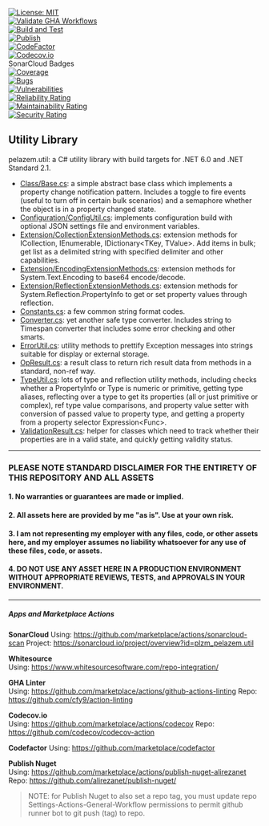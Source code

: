 [![License: MIT](https://img.shields.io/badge/License-MIT-brightgreen.svg)](https://github.com/plzm/pelazem.util/blob/main/LICENSE)  
[![Validate GHA Workflows](https://github.com/plzm/pelazem.util/actions/workflows/validate-workflows.yml/badge.svg)](https://github.com/plzm/pelazem.util/actions/workflows/validate-workflows.yml)  
[![Build and Test](https://github.com/plzm/pelazem.util/actions/workflows/build-test.yml/badge.svg)](https://github.com/plzm/pelazem.util/actions/workflows/build-test.yml)  
[![Publish](https://github.com/plzm/pelazem.util/actions/workflows/publish.yml/badge.svg)](https://github.com/plzm/pelazem.util/actions/workflows/publish.yml)  
[![CodeFactor](https://www.codefactor.io/repository/github/plzm/pelazem.util/badge)](https://www.codefactor.io/repository/github/plzm/pelazem.util)  
[![Codecov.io](https://codecov.io/gh/plzm/pelazem.util/branch/main/graph/badge.svg?token=7M2A9GV73P)](https://codecov.io/gh/plzm/pelazem.util)  
SonarCloud Badges  
[![Coverage](https://sonarcloud.io/api/project_badges/measure?project=plzm_pelazem.util&metric=coverage)](https://sonarcloud.io/summary/new_code?id=plzm_pelazem.util)  
[![Bugs](https://sonarcloud.io/api/project_badges/measure?project=plzm_pelazem.util&metric=bugs)](https://sonarcloud.io/summary/new_code?id=plzm_pelazem.util)  
[![Vulnerabilities](https://sonarcloud.io/api/project_badges/measure?project=plzm_pelazem.util&metric=vulnerabilities)](https://sonarcloud.io/summary/new_code?id=plzm_pelazem.util)  
[![Reliability Rating](https://sonarcloud.io/api/project_badges/measure?project=plzm_pelazem.util&metric=reliability_rating)](https://sonarcloud.io/summary/new_code?id=plzm_pelazem.util)  
[![Maintainability Rating](https://sonarcloud.io/api/project_badges/measure?project=plzm_pelazem.util&metric=sqale_rating)](https://sonarcloud.io/summary/new_code?id=plzm_pelazem.util)  
[![Security Rating](https://sonarcloud.io/api/project_badges/measure?project=plzm_pelazem.util&metric=security_rating)](https://sonarcloud.io/summary/new_code?id=plzm_pelazem.util)  

## Utility Library

pelazem.util: a C# utility library with build targets for .NET 6.0 and .NET Standard 2.1.

- [Class/Base.cs](src/pelazem.util/Class/Base.cs): a simple abstract base class which implements a property change notification pattern. Includes a toggle to fire events (useful to turn off in certain bulk scenarios) and a semaphore whether the object is in a property changed state.
- [Configuration/ConfigUtil.cs](src/pelazem.util/Configuration/ConfigUtil.cs): implements configuration build with optional JSON settings file and environment variables.
- [Extension/CollectionExtensionMethods.cs](src/pelazem.util/Extension/CollectionExtensionMethods.cs): extension methods for ICollection<T>, IEnumerable<T>, IDictionary<TKey, TValue>. Add items in bulk; get list as a delimited string with specified delimiter and other capabilities.
- [Extension/EncodingExtensionMethods.cs](src/pelazem.util.tests/EncodingExtensionMethodTests.cs): extension methods for System.Text.Encoding to base64 encode/decode.
- [Extension/ReflectionExtensionMethods.cs](src/pelazem.util/Extension/ReflectionExtensionMethods.cs): extension methods for System.Reflection.PropertyInfo to get or set property values through reflection.
- [Constants.cs](src/pelazem.util/Constants.cs): a few common string format codes.
- [Converter.cs](src/pelazem.util/Converter.cs): yet another safe type converter. Includes string to Timespan converter that includes some error checking and other smarts.
- [ErrorUtil.cs](src/pelazem.util/ErrorUtil.cs): utility methods to prettify Exception messages into strings suitable for display or external storage.
- [OpResult.cs](src/pelazem.util/OpResult.cs): a result class to return rich result data from methods in a standard, non-ref way.
- [TypeUtil.cs](src/pelazem.util/TypeUtil.cs): lots of type and reflection utility methods, including checks whether a PropertyInfo or Type is numeric or primitive, getting type aliases, reflecting over a type to get its properties (all or just primitive or complex), ref type value comparisons, and property value setter with conversion of passed value to property type, and getting a property from a property selector Expression<Func<T>>.
- [ValidationResult.cs](src/pelazem.util/ValidationResult.cs): helper for classes which need to track whether their properties are in a valid state, and quickly getting validity status.

---

### PLEASE NOTE STANDARD DISCLAIMER FOR THE ENTIRETY OF THIS REPOSITORY AND ALL ASSETS
#### 1. No warranties or guarantees are made or implied.
#### 2. All assets here are provided by me "as is". Use at your own risk.
#### 3. I am not representing my employer with any files, code, or other assets here, and my employer assumes no liability whatsoever for any use of these files, code, or assets.
#### 4. DO NOT USE ANY ASSET HERE IN A PRODUCTION ENVIRONMENT WITHOUT APPROPRIATE REVIEWS, TESTS, and APPROVALS IN YOUR ENVIRONMENT.

---

##### Apps and Marketplace Actions

**SonarCloud**
Using: https://github.com/marketplace/actions/sonarcloud-scan
Project: https://sonarcloud.io/project/overview?id=plzm_pelazem.util

**Whitesource**  
Using: https://www.whitesourcesoftware.com/repo-integration/

**GHA Linter**  
Using: https://github.com/marketplace/actions/github-actions-linting
Repo: https://github.com/cfy9/action-linting

**Codecov.io**  
Using: https://github.com/marketplace/actions/codecov
Repo: https://github.com/codecov/codecov-action

**Codefactor**
Using: https://github.com/marketplace/codefactor

**Publish Nuget**  
Using: https://github.com/marketplace/actions/publish-nuget-alirezanet
Repo: https://github.com/alirezanet/publish-nuget/

> NOTE: for Publish Nuget to also set a repo tag, you must update repo Settings-Actions-General-Workflow permissions to permit github runner bot to git push (tag) to repo.

